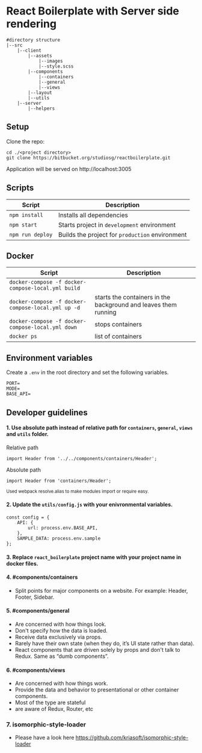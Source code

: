 # React Boilerplate with Server side rendering

```
#directory structure
|--src    
    |--client
        |--assets
            |--images
            |--style.scss
        |--components
            |--containers           
            |--general
            |--views
        |--layout
        |--utils
    |--server
        |--helpers
```

## Setup

Clone the repo:
```
cd ./<project directory>
git clone https://bitbucket.org/studiosg/reactboilerplate.git
```

Application will be served on http://localhost:3005


## Scripts

| Script           | Description                                     |
| ---------------- | ----------------------------------------------- |
| `npm install`    | Installs all dependencies                       |
| `npm start`      | Starts project in `development` environment     |
| `npm run deploy` | Builds the project for `production` environment |


## Docker 

| Script                                             | Description                                                     |
| -------------------------------------------------- | --------------------------------------------------------------- |
| `docker-compose -f docker-compose-local.yml build` |                                                                 |
| `docker-compose -f docker-compose-local.yml up -d` | starts the containers in the background and leaves them running |
| `docker-compose -f docker-compose-local.yml down`  | stops containers                                                |
| `docker ps`                                        | list of  containers                                             |


## Environment variables

Create a `.env` in the root directory and set the following variables.
```
PORT=
MODE=
BASE_API=
```


## Developer guidelines

#### 1. Use absolute path instead of relative path for `containers`, `general`, `views` and `utils` folder.
Relative path
```
import Header from '../../components/containers/Header';
```
Absolute path
```
import Header from 'containers/Header';
```
<sub>Used webpack resolve.alias to make modules import or require easy.</sup>


#### 2. Update the `utils/config.js` with your enivronmental variables.
```
const config = {
	API: {
		url: process.env.BASE_API,
	},
    SAMPLE_DATA: process.env.sample
};
```


#### 3. Replace `react_boilerplate` project name with your project name in docker files.


#### 4. #components/containers
- Split points for major components on a website. For example: Header, Footer, Sidebar.
  

#### 5. #components/general
- Are concerned with how things look.
- Don't specify how the data is loaded.
- Receive data exclusively via props.
- Rarely have their own state (when they do, it’s UI state rather than data).
- React components that are driven solely by props and don't talk to Redux. Same as “dumb components”. 

  
#### 6. #components/views
- Are concerned with how things work.
- Provide the data and behavior to presentational or other container components.
- Most of the type are stateful
- are aware of Redux, Router, etc


### 7. isomorphic-style-loader
- Please have a look here https://github.com/kriasoft/isomorphic-style-loader

